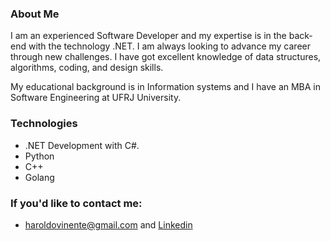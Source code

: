 ### About Me

<p>I am an experienced Software Developer and my expertise is in the back-end with the technology .NET.
I am always looking to advance my career through new challenges. I have got excellent knowledge of data structures, 
algorithms, coding, and design skills.</p>
<p>My educational background is
in Information systems and I have an MBA in Software Engineering at UFRJ University. </p>


### Technologies
- .NET Development with C#.
- Python
- C++
- Golang

### If you'd like to contact me:
-  haroldovinente@gmail.com and  <a href="https://www.linkedin.com/in/haroldo-vinente-b959a687" target="_blank">Linkedin</a>

